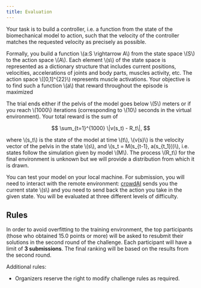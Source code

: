```yaml
---
title: Evaluation
---
```


<script type="text/javascript"
    src="http://cdn.mathjax.org/mathjax/latest/MathJax.js?config=TeX-AMS-MML_HTMLorMML">
</script>

Your task is to build a controller, i.e. a function from the state of the biomechanical model to action, such that the velocity of the controller matches the requested velocity as precisely as possible. 

Formally, you build a function \\(a:S \rightarrow A\\) from the state space \\(S\\) to the action space \\(A\\). Each element \\(s\\) of the state space is represented as a dictionary structure that includes current positions, velocities, accelerations of joints and body parts, muscles activity, etc. The action space \\([0,1]^{22}\\) represents muscle activations. Your objective is to find such a function \\(a\\) that reward throughout the episode is maximized

The trial ends either if the pelvis of the model goes below \\(5\\) meters or if you reach \\(1000\\) iterations (corresponding to \\(10\\) seconds in the virtual environment). Your total reward is the sum of 

$$ \sum_{t=1}^{1000} \|v(s_t) - R_t\|, $$

where \\(s_t\\) is the state of the model at time \\(t\\), \\(v(s)\\) is the velocity vector of the pelvis in the state \\(s\\), and \\(s_t = M(s_{t-1}, a(s_{t_1}))\\), i.e. states follow the simulation given by model \\(M\\). The process \\(R_t\\) for the final environment is unknown but we will provide a distribution from which it is drawn.

You can test your model on your local machine. For submission, you will need to interact with the remote environment: [crowdAI](https://www.crowdai.org/challenges/nips-2017-learning-to-run) sends you the current state \\(s\\) and you need to send back the action you take in the given state. You will be evaluated at three different levels of difficulty. 

## Rules

In order to avoid overfitting to the training environment, the top participants (those who obtained 15.0 points or more) will be asked to resubmit their solutions in the second round of the challenge. Each participant will have a limit of **3 submissions**. The final ranking will be based on the results from the second round.

Additional rules:
* Organizers reserve the right to modify challenge rules as required.
